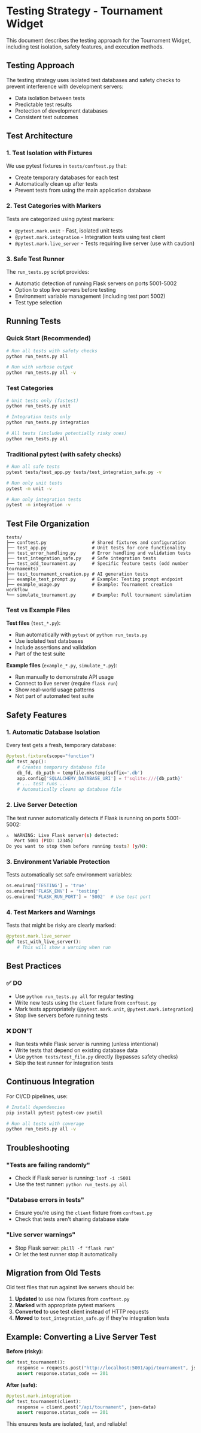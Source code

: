 # Testing Strategy - Tournament Widget

This document describes the testing approach for the Tournament Widget, including test isolation, safety features, and execution methods.

## Testing Approach

The testing strategy uses isolated test databases and safety checks to prevent interference with development servers:

- Data isolation between tests
- Predictable test results
- Protection of development databases
- Consistent test outcomes

## Test Architecture

### 1. Test Isolation with Fixtures

We use pytest fixtures in `tests/conftest.py` that:

- Create temporary databases for each test
- Automatically clean up after tests
- Prevent tests from using the main application database

### 2. Test Categories with Markers

Tests are categorized using pytest markers:

- `@pytest.mark.unit` - Fast, isolated unit tests
- `@pytest.mark.integration` - Integration tests using test client
- `@pytest.mark.live_server` - Tests requiring live server (use with caution)

### 3. Safe Test Runner

The `run_tests.py` script provides:

- Automatic detection of running Flask servers on ports 5001-5002
- Option to stop live servers before testing
- Environment variable management (including test port 5002)
- Test type selection

## Running Tests

### Quick Start (Recommended)

```bash
# Run all tests with safety checks
python run_tests.py all

# Run with verbose output
python run_tests.py all -v
```

### Test Categories

```bash
# Unit tests only (fastest)
python run_tests.py unit

# Integration tests only
python run_tests.py integration

# All tests (includes potentially risky ones)
python run_tests.py all
```

### Traditional pytest (with safety checks)

```bash
# Run all safe tests
pytest tests/test_app.py tests/test_integration_safe.py -v

# Run only unit tests
pytest -m unit -v

# Run only integration tests
pytest -m integration -v
```

## Test File Organization

```
tests/
├── conftest.py                 # Shared fixtures and configuration
├── test_app.py                 # Unit tests for core functionality
├── test_error_handling.py      # Error handling and validation tests
├── test_integration_safe.py    # Safe integration tests
├── test_odd_tournament.py      # Specific feature tests (odd number tournaments)
├── test_tournament_creation.py # AI generation tests
├── example_test_prompt.py      # Example: Testing prompt endpoint
├── example_usage.py            # Example: Tournament creation workflow
└── simulate_tournament.py      # Example: Full tournament simulation
```

### Test vs Example Files

**Test files** (`test_*.py`):

- Run automatically with `pytest` or `python run_tests.py`
- Use isolated test databases
- Include assertions and validation
- Part of the test suite

**Example files** (`example_*.py`, `simulate_*.py`):

- Run manually to demonstrate API usage
- Connect to live server (require `flask run`)
- Show real-world usage patterns
- Not part of automated test suite

## Safety Features

### 1. Automatic Database Isolation

Every test gets a fresh, temporary database:

```python
@pytest.fixture(scope="function")
def test_app():
    # Creates temporary database file
    db_fd, db_path = tempfile.mkstemp(suffix='.db')
    app.config['SQLALCHEMY_DATABASE_URI'] = f'sqlite:///{db_path}'
    # ... test runs ...
    # Automatically cleans up database file
```

### 2. Live Server Detection

The test runner automatically detects if Flask is running on ports 5001-5002:

```bash
⚠️  WARNING: Live Flask server(s) detected:
   Port 5001 (PID: 12345)
Do you want to stop them before running tests? (y/N):
```

### 3. Environment Variable Protection

Tests automatically set safe environment variables:

```python
os.environ['TESTING'] = 'true'
os.environ['FLASK_ENV'] = 'testing'
os.environ['FLASK_RUN_PORT'] = '5002'  # Use test port
```

### 4. Test Markers and Warnings

Tests that might be risky are clearly marked:

```python
@pytest.mark.live_server
def test_with_live_server():
    # This will show a warning when run
```

## Best Practices

### ✅ DO

- Use `python run_tests.py all` for regular testing
- Write new tests using the `client` fixture from `conftest.py`
- Mark tests appropriately (`@pytest.mark.unit`, `@pytest.mark.integration`)
- Stop live servers before running tests

### ❌ DON'T

- Run tests while Flask server is running (unless intentional)
- Write tests that depend on existing database data
- Use `python tests/test_file.py` directly (bypasses safety checks)
- Skip the test runner for integration tests

## Continuous Integration

For CI/CD pipelines, use:

```bash
# Install dependencies
pip install pytest pytest-cov psutil

# Run all tests with coverage
python run_tests.py all -v
```

## Troubleshooting

### "Tests are failing randomly"

- Check if Flask server is running: `lsof -i :5001`
- Use the test runner: `python run_tests.py all`

### "Database errors in tests"

- Ensure you're using the `client` fixture from `conftest.py`
- Check that tests aren't sharing database state

### "Live server warnings"

- Stop Flask server: `pkill -f "flask run"`
- Or let the test runner stop it automatically

## Migration from Old Tests

Old test files that run against live servers should be:

1. **Updated** to use new fixtures from `conftest.py`
2. **Marked** with appropriate pytest markers
3. **Converted** to use test client instead of HTTP requests
4. **Moved** to `test_integration_safe.py` if they're integration tests

## Example: Converting a Live Server Test

**Before (risky):**

```python
def test_tournament():
    response = requests.post("http://localhost:5001/api/tournament", json=data)
    assert response.status_code == 201
```

**After (safe):**

```python
@pytest.mark.integration
def test_tournament(client):
    response = client.post("/api/tournament", json=data)
    assert response.status_code == 201
```

This ensures tests are isolated, fast, and reliable!
